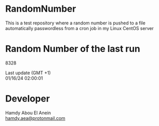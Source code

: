 # RandomNumber    
This is a test repository where a random number is pushed to a file automatically passwordless from a cron job in my Linux CentOS server    
# Random Number of the last run   
8328
      
Last update (GMT +1)    
01/16/24 02:00:01
# Developer    
Hamdy Abou El Anein   
hamdy.aea@protonmail.com
